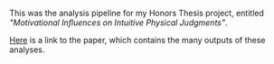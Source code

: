This was the analysis pipeline for my Honors Thesis project, entitled *"Motivational Influences on Intuitive Physical Judgments"*.

[Here](https://drive.google.com/file/d/1LVjFM41MxIpaZ2-EhH_KfvXI83oV5p34/view?usp=sharing) is a link to the paper, which contains the many outputs of these analyses.
